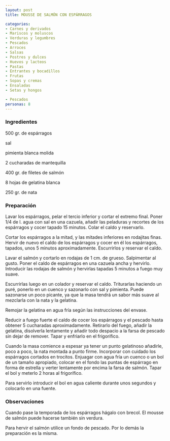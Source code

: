 ```yaml
---
layout: post
title: MOUSSE DE SALMÓN CON ESPÁRRAGOS

categories:
- Carnes y derivados
- Mariscos y moluscos
- Verduras y legumbres
- Pescados
- Arroces
- Salsas
- Postres y dulces
- Huevos y lacteos
- Pastas
- Entrantes y bocadillos
- Frutas
- Sopas y cremas
- Ensaladas
- Setas y hongos

- Pescados
personas: 8 
---
```


<h3>Ingredientes</h3>
500 gr. de espárragos

sal

pimienta blanca molida

2 cucharadas de mantequilla

400 gr. de filetes de salmón

8 hojas de gelatina blanca

250 gr. de nata

<h3>Preparación</h3>
Lavar los espárragos, pelar el tercio inferior y cortar el extremo final. Poner 1/4 de l. agua con sal en una cazuela, añadir las peladuras y recortes de los espárragos y cocer tapado 15 minutos. Colar el caldo y reservarlo.

Cortar los espárragos a la mitad, y las mitades inferiores en rodajitas finas. Hervir de nuevo el caldo de los espárragos y cocer en él los espárragos, tapados, unos 5 minutos aproximadamente. Escurrirlos y reservar el caldo.

Lavar el salmón y cortarlo en rodajas de 1 cm. de grueso. Salpimentar al gusto. Poner el caldo de espárragos en una cazuela ancha y hervirlo. Introducir las rodajas de salmón y hervirlas tapadas 5 minutos a fuego muy suave.

Escurrirlas luego en un colador y reservar el caldo. Triturarlas haciendo un puré, ponerlo en un cuenco y sazonarlo con sal y pimienta. Puede sazonarse un poco picante, ya que la masa tendrá un sabor más suave al mezclarla con la nata y la gelatina.

Remojar la gelatina en agua fría según las instrucciones del envase.

Reducir a fuego fuerte el caldo de cocer los espárragos y el pescado hasta obtener 5 cucharadas aproximadamente. Retirarlo del fuego, añadir la gelatina, disolverla lentamente y añadir todo despacio a la farsa de pescado sin dejar de remover. Tapar y enfriarlo en el frigorífico.

Cuando la masa comience a espesar ya tener un punto gelatinoso añadirle, poco a poco, la nata montada a punto firme. Incorporar con cuidado los espárragos cortados en trocitos. Enjuagar con agua fría un cuenco o un bol de un tamaño apropiado, colocar en el fondo las puntas de espárrago en forma de estrella y verter lentamente por encima la farsa de salmón. Tapar el bol y meterlo 2 horas al frigorífico.

Para servirlo introducir el bol en agua caliente durante unos segundos y colocarlo en una fuente.

<h3>Observaciones</h3>
Cuando pase la temporada de los espárragos hágalo con brecol. El mousse de salmón puede hacerse también sin verdura.

Para hervir el salmón utilice un fondo de pescado. Por lo demás la preparación es la misma.

